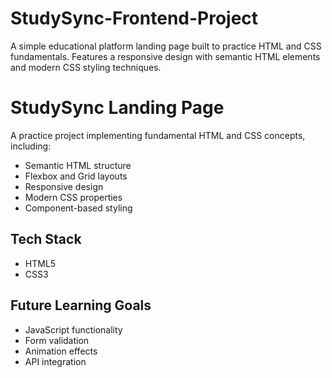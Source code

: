 # StudySync-Frontend-Project
A simple educational platform landing page built to practice HTML and CSS fundamentals. Features a responsive design with semantic HTML elements and modern CSS styling techniques.

# StudySync Landing Page

A practice project implementing fundamental HTML and CSS concepts, including:
- Semantic HTML structure
- Flexbox and Grid layouts
- Responsive design
- Modern CSS properties
- Component-based styling

## Tech Stack
- HTML5
- CSS3

## Future Learning Goals
- JavaScript functionality
- Form validation
- Animation effects
- API integration

